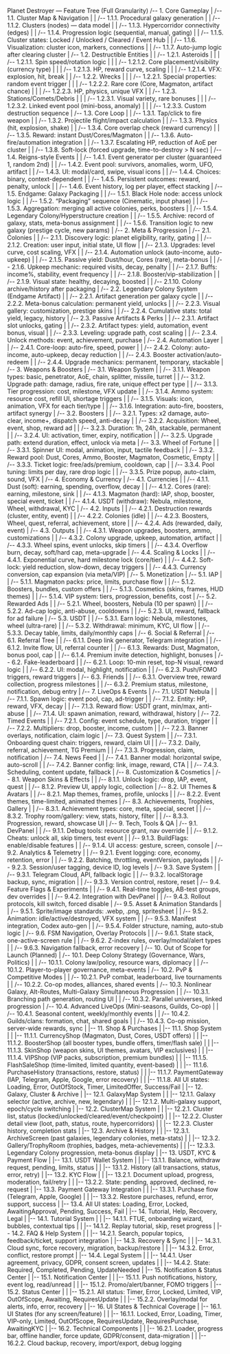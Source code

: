 Planet Destroyer — Feature Tree (Full Granularity)
/-- 1. Core Gameplay
|   /-- 1.1. Cluster Map & Navigation
|   |   /-- 1.1.1. Procedural galaxy generation
|   |   /-- 1.1.2. Clusters (nodes) — data model
|   |   /-- 1.1.3. Hypercorridor connectivity (edges)
|   |   /-- 1.1.4. Progression logic (sequential, manual, gating)
|   |   /-- 1.1.5. Cluster states: Locked / Unlocked / Cleared / Event Hub
|   |   /-- 1.1.6. Visualization: cluster icon, markers, connections
|   |   /-- 1.1.7. Auto-jump logic after clearing cluster
|   /-- 1.2. Destructible Entities
|   |   /-- 1.2.1. Asteroids
|   |   |   /-- 1.2.1.1. Spin speed/rotation logic
|   |   |   /-- 1.2.1.2. Core placement/visibility (currency type)
|   |   |   /-- 1.2.1.3. HP, reward curve, scaling
|   |   |   /-- 1.2.1.4. VFX: explosion, hit, break
|   |   /-- 1.2.2. Wrecks
|   |   |   /-- 1.2.2.1. Special properties: random event trigger
|   |   |   /-- 1.2.2.2. Rare core (Core, Magmaton, artifact chance)
|   |   |   /-- 1.2.2.3. HP, physics, unique VFX
|   |   /-- 1.2.3. Stations/Comets/Debris
|   |   |   /-- 1.2.3.1. Visual variety, rare bonuses
|   |   |   /-- 1.2.3.2. Linked event pool (mini-boss, anomaly)
|   |   |   /-- 1.2.3.3. Custom destruction sequence
|   /-- 1.3. Core Loop
|   |   /-- 1.3.1. Tap/click to fire weapon
|   |   /-- 1.3.2. Projectile flight/impact calculation
|   |   /-- 1.3.3. Physics (hit, explosion, shake)
|   |   /-- 1.3.4. Core overlap check (reward currency)
|   |   /-- 1.3.5. Reward: instant Dust/Cores/Magmaton
|   |   /-- 1.3.6. Auto-fire/automation integration
|   |   /-- 1.3.7. Escalating HP, reduction of AoE per cluster
|   |   /-- 1.3.8. Soft-lock (forced upgrade, time-to-destroy > N sec)
|   /-- 1.4. Reigns-style Events
|   |   /-- 1.4.1. Event generator per cluster (guaranteed 1, random 2nd)
|   |   /-- 1.4.2. Event pool: survivors, anomalies, worm, UFO, artifact
|   |   /-- 1.4.3. UI: modal/card, swipe, visual icons
|   |   /-- 1.4.4. Choices: binary, context-dependent
|   |   /-- 1.4.5. Persistent outcomes: reward, penalty, unlock
|   |   /-- 1.4.6. Event history, log per player, effect stacking
|   /-- 1.5. Endgame: Galaxy Packaging
|   |   /-- 1.5.1. Black Hole node: access unlock logic
|   |   /-- 1.5.2. “Packaging” sequence (Cinematic, input phase)
|   |   /-- 1.5.3. Aggregation: merging all active colonies, perks, boosters
|   |   /-- 1.5.4. Legendary Colony/Hyperstructure creation
|   |   /-- 1.5.5. Archive: record of galaxy, stats, meta-bonus assignment
|   |   /-- 1.5.6. Transition logic to new galaxy (prestige cycle, new params)
|
/-- 2. Meta & Progression
|   /-- 2.1. Colonies
|   |   /-- 2.1.1. Discovery logic: planet eligibility, rarity, gating
|   |   /-- 2.1.2. Creation: user input, initial state, UI flow
|   |   /-- 2.1.3. Upgrades: level curve, cost scaling, VFX
|   |   /-- 2.1.4. Automation unlock (auto-income, auto-upkeep)
|   |   /-- 2.1.5. Passive yield: Dust/hour, Cores (rare), meta-bonus
|   |   /-- 2.1.6. Upkeep mechanic: required visits, decay, penalty
|   |   /-- 2.1.7. Buffs: income%, stability, event frequency
|   |   /-- 2.1.8. Booster/vip-stabilization
|   |   /-- 2.1.9. Visual state: healthy, decaying, boosted
|   |   /-- 2.1.10. Colony archive/history after packaging
|   /-- 2.2. Legendary Colony System (Endgame Artifact)
|   |   /-- 2.2.1. Artifact generation per galaxy cycle
|   |   /-- 2.2.2. Meta-bonus calculation: permanent yield, unlocks
|   |   /-- 2.2.3. Visual gallery: customization, prestige skins
|   |   /-- 2.2.4. Cumulative stats: total yield, legacy, history
|   /-- 2.3. Passive Artifacts & Perks
|   |   /-- 2.3.1. Artifact slot unlocks, gating
|   |   /-- 2.3.2. Artifact types: yield, automation, event bonus, visual
|   |   /-- 2.3.3. Leveling: upgrade path, cost scaling
|   |   /-- 2.3.4. Unlock methods: event, achievement, purchase
|   /-- 2.4. Automation Layer
|   |   /-- 2.4.1. Core-loop: auto-fire, speed, power
|   |   /-- 2.4.2. Colony: auto-income, auto-upkeep, decay reduction
|   |   /-- 2.4.3. Booster activation/auto-redeem
|   |   /-- 2.4.4. Upgrade mechanics: permanent, temporary, stackable
|
/-- 3. Weapons & Boosters
|   /-- 3.1. Weapon System
|   |   /-- 3.1.1. Weapon types: basic, penetrator, AoE, chain, splitter, missile, turret
|   |   /-- 3.1.2. Upgrade path: damage, radius, fire rate, unique effect per type
|   |   /-- 3.1.3. Tier progression: cost, milestone, VFX update
|   |   /-- 3.1.4. Ammo system: resource cost, refill UI, shortage triggers
|   |   /-- 3.1.5. Visuals: icon, animation, VFX for each tier/type
|   |   /-- 3.1.6. Integration: auto-fire, boosters, artifact synergy
|   /-- 3.2. Boosters
|   |   /-- 3.2.1. Types: x2 damage, auto-clear, income+, dispatch speed, anti-decay
|   |   /-- 3.2.2. Acquisition: Wheel, event, shop, reward ad
|   |   /-- 3.2.3. Duration: 1h, 24h, stackable, permanent
|   |   /-- 3.2.4. UI: activation, timer, expiry, notification
|   |   /-- 3.2.5. Upgrade path: extend duration, effect, unlock via meta
|   /-- 3.3. Wheel of Fortune
|   |   /-- 3.3.1. Spinner UI: modal, animation, input, tactile feedback
|   |   /-- 3.3.2. Reward pool: Dust, Cores, Ammo, Booster, Magmaton, Cosmetic, Empty
|   |   /-- 3.3.3. Ticket logic: free/ads/premium, cooldown, cap
|   |   /-- 3.3.4. Pool tuning: limits per day, rare drop logic
|   |   /-- 3.3.5. Prize popup, auto-claim, sound, VFX
|
/-- 4. Economy & Currency
|   /-- 4.1. Currencies
|   |   /-- 4.1.1. Dust (soft): earning, spending, overflow, decay
|   |   /-- 4.1.2. Cores (rare): earning, milestone, sink
|   |   /-- 4.1.3. Magmaton (hard): IAP, shop, booster, special event, ticket
|   |   /-- 4.1.4. USDT (withdraw): Nebula, milestone, Wheel, withdrawal, KYC
|   /-- 4.2. Inputs
|   |   /-- 4.2.1. Destruction rewards (cluster, entity, event)
|   |   /-- 4.2.2. Colonies (idle)
|   |   /-- 4.2.3. Boosters, Wheel, quest, referral, achievement, store
|   |   /-- 4.2.4. Ads (rewarded, daily, event)
|   /-- 4.3. Outputs
|   |   /-- 4.3.1. Weapon upgrades, boosters, ammo, customizations
|   |   /-- 4.3.2. Colony upgrade, upkeep, automation, artifact
|   |   /-- 4.3.3. Wheel spins, event unlocks, skip timers
|   |   /-- 4.3.4. Overflow burn, decay, soft/hard cap, meta-upgrade
|   /-- 4.4. Scaling & Locks
|   |   /-- 4.4.1. Exponential curve, hard milestone lock (core/tier)
|   |   /-- 4.4.2. Soft-lock: yield reduction, slow-down, decay triggers
|   |   /-- 4.4.3. Currency conversion, cap expansion (via meta/VIP)
|
/-- 5. Monetization
|   /-- 5.1. IAP
|   |   /-- 5.1.1. Magmaton packs: price, limits, purchase flow
|   |   /-- 5.1.2. Boosters, bundles, custom offers
|   |   /-- 5.1.3. Cosmetics (skins, frames, HUD themes)
|   |   /-- 5.1.4. VIP system: tiers, progression, benefits, cost
|   /-- 5.2. Rewarded Ads
|   |   /-- 5.2.1. Wheel, boosters, Nebula (10 per spawn)
|   |   /-- 5.2.2. Ad-cap logic, anti-abuse, cooldowns
|   |   /-- 5.2.3. UI, reward, fallback for ad failure
|   /-- 5.3. USDT
|   |   /-- 5.3.1. Earn logic: Nebula, milestones, wheel (ultra-rare)
|   |   /-- 5.3.2. Withdrawal: minimum, KYC, UI flow
|   |   /-- 5.3.3. Decay table, limits, daily/monthly caps
|
/-- 6. Social & Referral
|   /-- 6.1. Referral Tree
|   |   /-- 6.1.1. Deep link generator, Telegram integration
|   |   /-- 6.1.2. Invite flow, UI, referral counter
|   |   /-- 6.1.3. Rewards: Dust, Magmaton, bonus pool, cap
|   |   /-- 6.1.4. Premium invite detection, highlight, bonuses
|   /-- 6.2. Fake-leaderboard
|   |   /-- 6.2.1. Loop: 10-min reset, top-N visual, reward logic
|   |   /-- 6.2.2. UI: modal, highlight, notification
|   |   /-- 6.2.3. Push/FOMO triggers, reward triggers
|   /-- 6.3. Friends
|   |   /-- 6.3.1. Overview tree, reward collection, progress milestones
|   |   /-- 6.3.2. Premium status, milestone, notification, debug entry
|
/-- 7. LiveOps & Events
|   /-- 7.1. USDT Nebula
|   |   /-- 7.1.1. Spawn logic: event pool, cap, ad-trigger
|   |   /-- 7.1.2. Entity: HP, reward, VFX, decay
|   |   /-- 7.1.3. Reward flow: USDT grant, min/max, anti-abuse
|   |   /-- 7.1.4. UI: spawn animation, reward, withdrawal, history
|   /-- 7.2. Timed Events
|   |   /-- 7.2.1. Config: event schedule, type, duration, trigger
|   |   /-- 7.2.2. Multipliers: drop, booster, income, custom
|   |   /-- 7.2.3. Banner overlays, notification, claim logic
|   /-- 7.3. Quest System
|   |   /-- 7.3.1. Onboarding quest chain: triggers, reward, claim UI
|   |   /-- 7.3.2. Daily, referral, achievement, TG Premium
|   |   /-- 7.3.3. Progression, claim, notification
|   /-- 7.4. News Feed
|   |   /-- 7.4.1. Banner modal: horizontal swipe, auto-scroll
|   |   /-- 7.4.2. Banner config: link, image, reward, CTA
|   |   /-- 7.4.3. Scheduling, content update, fallback
|
/-- 8. Customization & Cosmetics
|   /-- 8.1. Weapon Skins & Effects
|   |   /-- 8.1.1. Unlock logic: drop, IAP, event, quest
|   |   /-- 8.1.2. Preview UI, apply logic, collection
|   /-- 8.2. UI Themes & Avatars
|   |   /-- 8.2.1. Map themes, frames, profile, unlocks
|   |   /-- 8.2.2. Event themes, time-limited, animated themes
|   /-- 8.3. Achievements, Trophies, Gallery
|   |   /-- 8.3.1. Achievement types: core, meta, special, secret
|   |   /-- 8.3.2. Trophy room/gallery: view, stats, history, filter
|   |   /-- 8.3.3. Progression, reward, showcase UI
|
/-- 9. Tech, Tools & QA
|   /-- 9.1. DevPanel
|   |   /-- 9.1.1. Debug tools: resource grant, nav override
|   |   /-- 9.1.2. Cheats: unlock all, skip timers, test event
|   |   /-- 9.1.3. BuildFlags: enable/disable features
|   |   /-- 9.1.4. UI access: gesture, screen, console
|   /-- 9.2. Analytics & Telemetry
|   |   /-- 9.2.1. Event logging: core, economy, retention, error
|   |   /-- 9.2.2. Batching, throttling, eventVersion, payloads
|   |   /-- 9.2.3. Session/user tagging, device ID, log levels
|   /-- 9.3. Save System
|   |   /-- 9.3.1. Telegram Cloud, API, fallback logic
|   |   /-- 9.3.2. localStorage backup, sync, migration
|   |   /-- 9.3.3. Version control, restore, reset
|   /-- 9.4. Feature Flags & Experiments
|   |   /-- 9.4.1. Real-time toggles, AB-test groups, dev overrides
|   |   /-- 9.4.2. Integration with DevPanel
|   |   /-- 9.4.3. Rollout protocols, kill switch, forced disable
|   /-- 9.5. Asset & Animation Standards
|   |   /-- 9.5.1. Sprite/image standards: .webp, .png, spritesheet
|   |   /-- 9.5.2. Animation: idle/active/destroyed, VFX system
|   |   /-- 9.5.3. Manifest integration, Codex auto-gen
|   |   /-- 9.5.4. Folder structure, naming, auto-stub logic
|   /-- 9.6. FSM Navigation, Overlay Protocols
|   |   /-- 9.6.1. State stack, one-active-screen rule
|   |   /-- 9.6.2. Z-index rules, overlay/modal/alert types
|   |   /-- 9.6.3. Navigation fallback, error recovery
|
/-- 10. Out of Scope for Launch (Planned)
|   /-- 10.1. Deep Colony Strategy (Governance, Wars, Politics)
|   |   /-- 10.1.1. Colony law/policy, resource wars, diplomacy
|   |   /-- 10.1.2. Player-to-player governance, meta-events
|   /-- 10.2. PvP & Competitive Modes
|   |   /-- 10.2.1. PvP combat, leaderboard, live tournaments
|   |   /-- 10.2.2. Co-op modes, alliances, shared events
|   /-- 10.3. Nonlinear Galaxy, Alt-Routes, Multi-Galaxy Simultaneous Progression
|   |   /-- 10.3.1. Branching path generation, routing UI
|   |   /-- 10.3.2. Parallel universes, linked progression
|   /-- 10.4. Advanced LiveOps (Mini-seasons, Guilds, Co-op)
|   |   /-- 10.4.1. Seasonal content, weekly/monthly events
|   |   /-- 10.4.2. Guilds/clans: formation, chat, shared goals
|   |   /-- 10.4.3. Co-op mission, server-wide rewards, sync
|
|-- 11. Shop & Purchases
|   |-- 11.1. Shop System
|   |   |-- 11.1.1. CurrencyShop (Magmaton, Dust, Cores, USDT offers)
|   |   |-- 11.1.2. BoosterShop (all booster types, bundle offers, timer/flash sale)
|   |   |-- 11.1.3. SkinShop (weapon skins, UI themes, avatars, VIP exclusives)
|   |   |-- 11.1.4. VIPShop (VIP packs, subscription, premium bundles)
|   |   |-- 11.1.5. FlashSaleShop (time-limited, limited quantity, event-based)
|   |   |-- 11.1.6. PurchaseHistory (transactions, restore, status)
|   |   |-- 11.1.7. PaymentGateway (IAP, Telegram, Apple, Google, error recovery)
|   |   |-- 11.1.8. All UI states: Loading, Error, OutOfStock, Timer, LimitedOffer, Success/Fail
|
|-- 12. Galaxy, Cluster & Archive
|   |-- 12.1. GalaxyMap System
|   |   |-- 12.1.1. Galaxy selector (active, archive, new, legendary)
|   |   |-- 12.1.2. Multi-galaxy support, epoch/cycle switching
|   |-- 12.2. ClusterMap System
|   |   |-- 12.2.1. Cluster list, status (locked/unlocked/cleared/event/checkpoint)
|   |   |-- 12.2.2. Cluster detail view (loot, path, status, route, hypercorridors)
|   |   |-- 12.2.3. Cluster history, completion stats
|   |-- 12.3. Archive & History
|   |   |-- 12.3.1. ArchiveScreen (past galaxies, legendary colonies, meta-stats)
|   |   |-- 12.3.2. Gallery/TrophyRoom (trophies, badges, meta-achievements)
|   |   |-- 12.3.3. Legendary Colony progression, meta-bonus display
|
|-- 13. USDT, KYC & Payment Flow
|   |-- 13.1. USDT Wallet System
|   |   |-- 13.1.1. Balance, withdraw request, pending, limits, status
|   |   |-- 13.1.2. History (all transactions, status, error, retry)
|   |-- 13.2. KYC Flow
|   |   |-- 13.2.1. Document upload, progress, moderation, fail/retry
|   |   |-- 13.2.2. State: pending, approved, declined, re-request
|   |-- 13.3. Payment Gateway Integration
|   |   |-- 13.3.1. Purchase flow (Telegram, Apple, Google)
|   |   |-- 13.3.2. Restore purchases, refund, error, support, success
|   |-- 13.4. All UI states: Loading, Error, Locked, AwaitingApproval, Pending, Success, Fail
|
|-- 14. Tutorial, Help, Recovery, Legal
|   |-- 14.1. Tutorial System
|   |   |-- 14.1.1. FTUE, onboarding wizard, bubbles, contextual tips
|   |   |-- 14.1.2. Replay tutorial, skip, reset progress
|   |-- 14.2. FAQ & Help System
|   |   |-- 14.2.1. Search, popular topics, feedback/ticket, support integration
|   |-- 14.3. Recovery & Sync
|   |   |-- 14.3.1. Cloud sync, force recovery, migration, backup/restore
|   |   |-- 14.3.2. Error, conflict, restore prompt
|   |-- 14.4. Legal System
|   |   |-- 14.4.1. User agreement, privacy, GDPR, consent screen, updates
|   |   |-- 14.4.2. State: Required, Completed, Pending, UpdateNeeded
|
|-- 15. Notification & Status Center
|   |-- 15.1. Notification Center
|   |   |-- 15.1.1. Push notifications, history, event log, read/unread
|   |   |-- 15.1.2. Promo/alert/banner, FOMO triggers
|   |-- 15.2. Status Center
|   |   |-- 15.2.1. All status: Timer, Error, Locked, Limited, VIP, OutOfScope, Awaiting, RequiresUpdate
|   |   |-- 15.2.2. Overlay/modal for alerts, info, error, recovery
|
|-- 16. UI States & Technical Coverage
|   |-- 16.1. UI States (for any screen/feature)
|   |   |-- 16.1.1. Locked, Error, Loading, Timer, VIP-only, Limited, OutOfScope, RequiresUpdate, RequiresPurchase, AwaitingKYC
|   |-- 16.2. Technical Components
|   |   |-- 16.2.1. Loader, progress bar, offline handler, force update, GDPR/consent, data-migration
|   |   |-- 16.2.2. Cloud backup, recovery, import/export, debug logging
